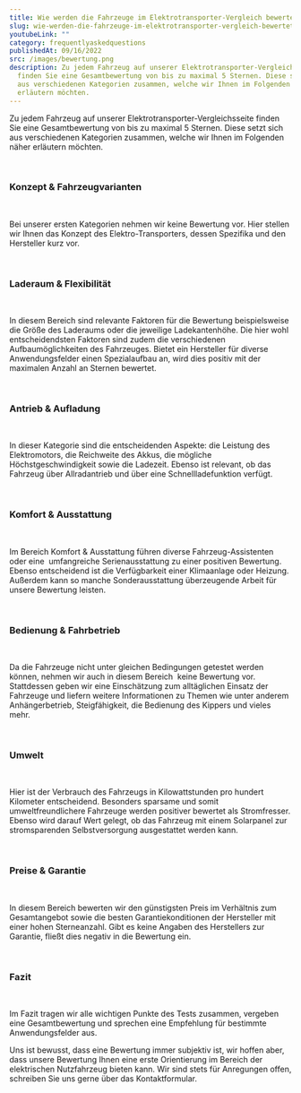 ```yaml
---
title: Wie werden die Fahrzeuge im Elektrotransporter-Vergleich bewertet?
slug: wie-werden-die-fahrzeuge-im-elektrotransporter-vergleich-bewertet
youtubeLink: ""
category: frequentlyaskedquestions
publishedAt: 09/16/2022
src: /images/bewertung.png
description: Zu jedem Fahrzeug auf unserer Elektrotransporter-Vergleichsseite
  finden Sie eine Gesamtbewertung von bis zu maximal 5 Sternen. Diese setzt sich
  aus verschiedenen Kategorien zusammen, welche wir Ihnen im Folgenden näher
  erläutern möchten.
---
```

Zu jedem Fahrzeug auf unserer Elektrotransporter-Vergleichsseite finden Sie eine Gesamtbewertung von bis zu maximal 5 Sternen. Diese setzt sich aus verschiedenen Kategorien zusammen, welche wir Ihnen im Folgenden näher erläutern möchten. 

<br/>

### Konzept & Fahrzeugvarianten

<br/>

Bei unserer ersten Kategorien nehmen wir keine Bewertung vor. Hier stellen wir Ihnen das Konzept des Elektro-Transporters, dessen Spezifika und den Hersteller kurz vor. 

<br/>

### Laderaum & Flexibilität 

<br/>

In diesem Bereich sind relevante Faktoren für die Bewertung beispielsweise die Größe des Laderaums oder die jeweilige Ladekantenhöhe. Die hier wohl entscheidendsten Faktoren sind zudem die verschiedenen Aufbaumöglichkeiten des Fahrzeuges. Bietet ein Hersteller für diverse  Anwendungsfelder einen Spezialaufbau an, wird dies positiv mit der maximalen Anzahl an Sternen bewertet.

<br/>

### Antrieb & Aufladung

<br/>

In dieser Kategorie sind die entscheidenden Aspekte: die Leistung des Elektromotors, die Reichweite des Akkus, die mögliche Höchstgeschwindigkeit sowie die Ladezeit. Ebenso ist relevant, ob das Fahrzeug über Allradantrieb und über eine Schnellladefunktion verfügt. 

<br/>

### Komfort & Ausstattung 

<br/>

Im Bereich Komfort & Ausstattung führen diverse Fahrzeug-Assistenten oder eine  umfangreiche Serienausstattung zu einer positiven Bewertung. Ebenso entscheidend ist die Verfügbarkeit einer Klimaanlage oder Heizung. Außerdem kann so manche Sonderausstattung überzeugende Arbeit für unsere Bewertung leisten. 

<br/>

### Bedienung & Fahrbetrieb 

<br/>

Da die Fahrzeuge nicht unter gleichen Bedingungen getestet werden können, nehmen wir auch in diesem Bereich  keine Bewertung vor. Stattdessen geben wir eine Einschätzung zum alltäglichen Einsatz der Fahrzeuge und liefern weitere Informationen zu Themen wie unter anderem Anhängerbetrieb, Steigfähigkeit, die Bedienung des Kippers und vieles mehr. 

<br/>

### Umwelt 

<br/>

Hier ist der Verbrauch des Fahrzeugs in Kilowattstunden pro hundert Kilometer entscheidend. Besonders sparsame und somit umweltfreundlichere Fahrzeuge werden positiver bewertet als Stromfresser. Ebenso wird darauf Wert gelegt, ob das Fahrzeug mit einem Solarpanel zur stromsparenden Selbstversorgung ausgestattet werden kann. 

<br/>

### Preise & Garantie

<br/>

In diesem Bereich bewerten wir den günstigsten Preis im Verhältnis zum Gesamtangebot sowie die besten Garantiekonditionen der Hersteller mit einer hohen Sterneanzahl. Gibt es keine Angaben des Herstellers zur Garantie, fließt dies negativ in die Bewertung ein. 

<br/>

### Fazit

<br/>

Im Fazit tragen wir alle wichtigen Punkte des Tests zusammen, vergeben eine Gesamtbewertung und sprechen eine Empfehlung für bestimmte Anwendungsfelder aus. 

Uns ist bewusst, dass eine Bewertung immer subjektiv ist, wir hoffen aber, dass unsere Bewertung Ihnen eine erste Orientierung im Bereich der elektrischen Nutzfahrzeug bieten kann. Wir sind stets für Anregungen offen, schreiben Sie uns gerne über das Kontaktformular.